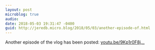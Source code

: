 ```yaml
---
layout: post
microblog: true
audio: 
date: 2018-05-03 19:31:47 -0400
guid: http://jeredb.micro.blog/2018/05/03/another-episode-of.html
---
```

Another episode of the vlog has been posted: [youtu.be/9Kp1r0F8j...](https://youtu.be/9Kp1r0F8jQ8)
